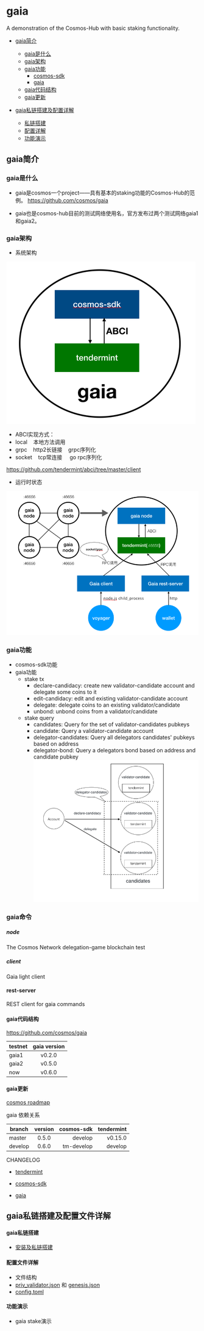# gaia
A demonstration of the Cosmos-Hub with basic staking functionality.

+ [gaia简介](#gaia简介)
  + [gaia是什么](#gaia是什么)
  + [gaia架构](#gaia架构)
  + [gaia功能](#gaia功能)
    + [cosmos-sdk](#cosmos-sdk功能)
    + [gaia](#gaia功能)
  + [gaia代码结构](#gaia代码结构)
  + [gaia更新](#gaia更新)

+ [gaia私链搭建及配置详解](#gaia私链搭建及配置文件详解)
  + [私链搭建](#gaia私链搭建)
  + [配置详解](#配置文件详解)
  + [功能演示](#功能演示)


## gaia简介

### gaia是什么
  + gaia是cosmos一个project——具有基本的staking功能的Cosmos-Hub的范例。    https://github.com/cosmos/gaia

  + gaia也是cosmos-hub目前的测试网络使用名，官方发布过两个测试网络gaia1和gaia2。

### gaia架构
  + 系统架构

  ![img](./source/gaia架构.png)

  + ABCI实现方式：
   + local&nbsp;&nbsp;&nbsp;&nbsp;本地方法调用
   + grpc&nbsp;&nbsp;&nbsp;&nbsp;http2长链接&nbsp;&nbsp;&nbsp;&nbsp;grpc序列化
   + socket&nbsp;&nbsp;&nbsp;&nbsp;tcp常连接 &nbsp;&nbsp;&nbsp;&nbsp;go rpc序列化

   https://github.com/tendermint/abci/tree/master/client

  + 运行时状态

  ![img](./source/运行时状态.png)

### gaia功能
  + cosmos-sdk功能
  + gaia功能
    + stake tx
      + declare-candidacy: create new validator-candidate account and delegate some coins to it
      + edit-candidacy: edit and existing validator-candidate account
      + delegate: delegate coins to an existing validator/candidate
      + unbond: unbond coins from a validator/candidate
    + stake query
      + candidates: Query for the set of validator-candidates pubkeys
      + candidate: Query a validator-candidate account
      + delegator-candidates: Query all delegators candidates' pubkeys based on address
      + delegator-bond: Query a delegators bond based on address and candidate pubkey
    ![img](./source/account.png)


### gaia命令

##### node
The Cosmos Network delegation-game blockchain test

##### client
Gaia light client

#### rest-server
REST client for gaia commands

#### gaia代码结构

https://github.com/cosmos/gaia

| testnet | gaia version |
| -----   |:-----------: |
| gaia1   | v0.2.0       |
| gaia2   | v0.5.0       |
| now     | v0.6.0       |

#### gaia更新

[cosmos roadmap](https://cosmos.network/roadmap)

gaia 依赖关系

| branch  | version | cosmos-sdk | tendermint |  
| ------- |:-------:| -----:     | -----:     |          
| master  | 0.5.0   | develop    | v0.15.0    |
| develop | 0.6.0   | tm-develop | develop    |


CHANGELOG
+ [tendermint](https://github.com/tendermint/tendermint/blob/master/CHANGELOG.md#0160-february-20th-2017)

+ [cosmos-sdk](https://github.com/cosmos/cosmos-sdk/blob/master/CHANGELOG.md)

+ [gaia](https://github.com/cosmos/gaia/blob/master/CHANGELOG.md)

## gaia私链搭建及配置文件详解

#### gaia私链搭建
  + [安装及私链搭建](Local-Test)


#### 配置文件详解
  + 文件结构
  + [priv_validator.json](config/priv_validator.json) 和 [genesis.json](config/genesis.json)
  + [config.toml](config/config.toml)

#### 功能演示
  + gaia stake演示
